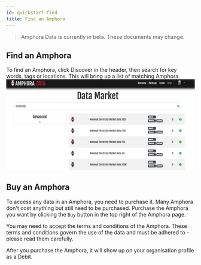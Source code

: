 ```yaml
---
id: quickstart-find
title: Find an Amphora
---
```


> Amphora Data is currently in beta. These documents may change.


## Find an Amphora

To find an Amphora, click Discover in the header, then search for key words, tags or locations. This will bring up a list of matching Amphora. 
![Search Data Market, Screenshot](../assets/screenshots/DataMarketSearch.jpg)

## Buy an Amphora

To access any data in an Amphora, you need to purchase it. Many Amphora don't cost anything but still need to be purchased. Purchase the Amphora you want by clicking the `Buy` button in the top right of the Amphora page. 

You may need to accept the terms and conditions of the Amphora. These terms and conditions govern the use of the data and must be adhered to -  please read them carefully.

After you purchase the Amphora, it will show up on your organisation profile as a Debit.

